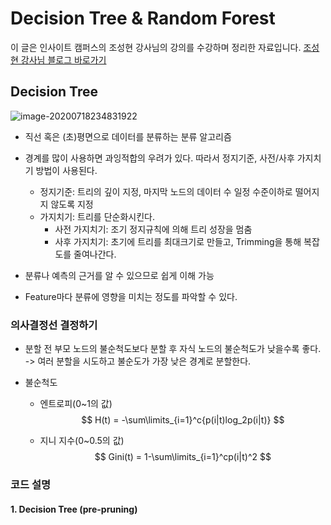 # Decision Tree & Random Forest

이 글은 인사이트 캠퍼스의 조성현 강사님의 강의를 수강하며 정리한 자료입니다. [조성현 강사님 블로그 바로가기](https://blog.naver.com/chunjein)

## Decision Tree

![image-20200718234831922](C:%5CUsers%5Cmoon%5CDesktop%5CTIL%5Cmarkdown-images%5Cimage-20200718234831922.png)

- 직선 혹은 (초)평면으로 데이터를 분류하는 분류 알고리즘

- 경계를 많이 사용하면 과잉적합의 우려가 있다. 따라서 정지기준, 사전/사후 가지치기 방법이 사용된다.
  - 정지기준: 트리의 깊이 지정, 마지막 노드의 데이터 수 일정 수준이하로 떨어지지 않도록 지정
  - 가지치기: 트리를 단순화시킨다.
    - 사전 가지치기: 조기 정지규칙에 의해 트리 성장을 멈춤
    - 사후 가지치기: 초기에 트리를 최대크기로 만들고, Trimming을 통해 복잡도를 줄여나간다.

- 분류나 예측의 근거를 알 수 있으므로 쉽게 이해 가능

- Feature마다 분류에 영향을 미치는 정도를 파악할 수 있다.

  

### 의사결정선 결정하기

- 분할 전 부모 노드의 불순척도보다 분할 후 자식 노드의 불순척도가 낮을수록 좋다. -> 여러 분할을 시도하고 불순도가 가장 낮은 경계로 분할한다.

- 불순척도

  - 엔트로피(0~1의 값)
    $$
    H(t) = -\sum\limits_{i=1}^c{p(i|t)log_2p(i|t)}
    $$

  - 지니 지수(0~0.5의 값)
    $$
    Gini(t) = 1-\sum\limits_{i=1}^cp(i|t)^2
    $$
    

### 코드 설명

#### 1. Decision Tree (pre-pruning)

